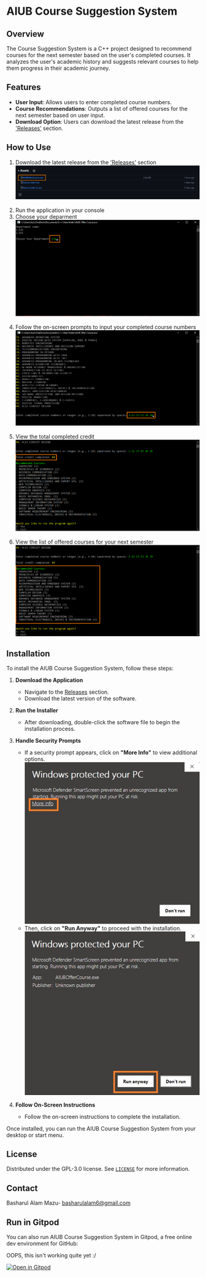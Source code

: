 # AIUB Course Suggestion System

## Overview

The Course Suggestion System is a C++ project designed to recommend courses for the next semester based on the user's completed courses. It analyzes the user's academic history and suggests relevant courses to help them progress in their academic journey.

## Features
- **User Input**: Allows users to enter completed course numbers.
- **Course Recommendations**: Outputs a list of offered courses for the next semester based on user input.
- **Download Option**: Users can download the latest release from the ['Releases'](https://github.com/Basharul2002/AIUB-Course-Suggestion-System/releases) section.

## How to Use
1. Download the latest release from the ['Releases'](https://github.com/Basharul2002/AIUB-Course-Suggestion-System/releases) section
   ![Download](Assets/Download.png)
   <br><br>
3. Run the application in your console
4. Choose your deparment
   ![DeparmentChoose](Assets/DepartmentChoose.png)
   <br><br>
6. Follow the on-screen prompts to input your completed course numbers
   ![CompletedCourses](Assets/ChooseCompletedCourseNumber.png)
   <br><br>
8. View the total completed credit
   ![Result](Assets/CompletedCredit.png)
   <br><br>
10. View the list of offered courses for your next semester
   ![OfferedCourses](Assets/OfferedCourses.png)

## Installation
To install the AIUB Course Suggestion System, follow these steps:

1. **Download the Application**
   - Navigate to the [Releases](https://github.com/Basharul2002/AIUB-Course-Suggestion-System/releases) section.
   - Download the latest version of the software.

2. **Run the Installer**
   - After downloading, double-click the software file to begin the installation process.

3. **Handle Security Prompts**
   - If a security prompt appears, click on **"More Info"** to view additional options.
       ![SecurityPrompts1](Assets/SecurityPrompts1.jpg)
   - Then, click on **"Run Anyway"** to proceed with the installation.
     ![SecurityPrompts2](Assets/SecurityPrompts2.jpg)

4. **Follow On-Screen Instructions**
   - Follow the on-screen instructions to complete the installation.

Once installed, you can run the AIUB Course Suggestion System from your desktop or start menu.


## License
Distributed under the GPL-3.0 license. See [`LICENSE`](https://github.com/Basharul2002/AIUB-Course-Suggestion-System?tab=GPL-3.0-1-ov-file) for more information.

## Contact
Basharul Alam Mazu- [basharulalam6@gmail.com](basharulalam6@gmail.com)


## Run in Gitpod

You can also run AIUB Course Suggestion System in Gitpod, a free online dev environment for GitHub:

OOPS, this isn't working quite yet :/

[![Open in Gitpod](https://gitpod.io/button/open-in-gitpod.svg)](https://gitpod.io/#https://github.com/Basharul2002/AIUB-Course-Suggestion-System/blob/main/AIUB%20Offer%20Course.cpp)

